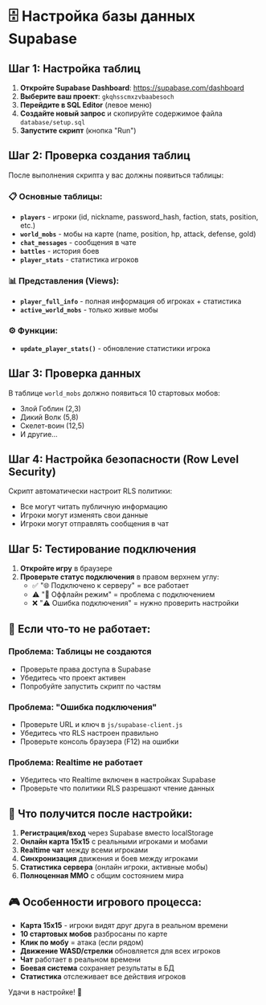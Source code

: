 # 🗄️ Настройка базы данных Supabase

## Шаг 1: Настройка таблиц

1. **Откройте Supabase Dashboard**: https://supabase.com/dashboard
2. **Выберите ваш проект**: `gkqhsscmxzvbaabesoch` 
3. **Перейдите в SQL Editor** (левое меню)
4. **Создайте новый запрос** и скопируйте содержимое файла `database/setup.sql`
5. **Запустите скрипт** (кнопка "Run")

## Шаг 2: Проверка создания таблиц

После выполнения скрипта у вас должны появиться таблицы:

### 📋 Основные таблицы:
- **`players`** - игроки (id, nickname, password_hash, faction, stats, position, etc.)
- **`world_mobs`** - мобы на карте (name, position, hp, attack, defense, gold)
- **`chat_messages`** - сообщения в чате
- **`battles`** - история боев
- **`player_stats`** - статистика игроков

### 📊 Представления (Views):
- **`player_full_info`** - полная информация об игроках + статистика
- **`active_world_mobs`** - только живые мобы

### ⚙️ Функции:
- **`update_player_stats()`** - обновление статистики игрока

## Шаг 3: Проверка данных

В таблице `world_mobs` должно появиться 10 стартовых мобов:
- Злой Гоблин (2,3)
- Дикий Волк (5,8) 
- Скелет-воин (12,5)
- И другие...

## Шаг 4: Настройка безопасности (Row Level Security)

Скрипт автоматически настроит RLS политики:
- Все могут читать публичную информацию
- Игроки могут изменять свои данные
- Игроки могут отправлять сообщения в чат

## Шаг 5: Тестирование подключения

1. **Откройте игру** в браузере
2. **Проверьте статус подключения** в правом верхнем углу:
   - ✅ "🌐 Подключено к серверу" = все работает
   - ⚠️ "💾 Оффлайн режим" = проблема с подключением
   - ❌ "⚠️ Ошибка подключения" = нужно проверить настройки

## 🔧 Если что-то не работает:

### Проблема: Таблицы не создаются
- Проверьте права доступа в Supabase
- Убедитесь что проект активен
- Попробуйте запустить скрипт по частям

### Проблема: "Ошибка подключения"
- Проверьте URL и ключ в `js/supabase-client.js`
- Убедитесь что RLS настроен правильно
- Проверьте консоль браузера (F12) на ошибки

### Проблема: Realtime не работает
- Убедитесь что Realtime включен в настройках Supabase
- Проверьте что политики RLS разрешают чтение данных

## 📱 Что получится после настройки:

1. **Регистрация/вход** через Supabase вместо localStorage
2. **Онлайн карта 15x15** с реальными игроками и мобами
3. **Realtime чат** между всеми игроками
4. **Синхронизация** движения и боев между игроками
5. **Статистика сервера** (онлайн игроки, активные мобы)
6. **Полноценная ММО** с общим состоянием мира

## 🎮 Особенности игрового процесса:

- **Карта 15x15** - игроки видят друг друга в реальном времени
- **10 стартовых мобов** разбросаны по карте
- **Клик по мобу** = атака (если рядом)
- **Движение WASD/стрелки** обновляется для всех игроков
- **Чат** работает в реальном времени
- **Боевая система** сохраняет результаты в БД
- **Статистика** отслеживает все действия игроков

Удачи в настройке! 🚀
